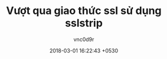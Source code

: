 ---
layout: post
title:  "Vượt qua giao thức ssl sử dụng sslstrip"
date:   2018-03-01 16:22:43 +0530
categories: hacking
author: "vnc0d9r"
---